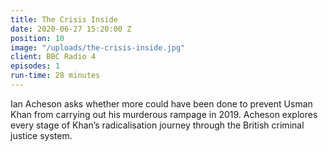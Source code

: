 ```yaml
---
title: The Crisis Inside
date: 2020-06-27 15:20:00 Z
position: 10
image: "/uploads/the-crisis-inside.jpg"
client: BBC Radio 4 
episodes: 1
run-time: 28 minutes
---
```


Ian Acheson asks whether more could have been done to prevent Usman Khan from carrying out his murderous rampage in 2019. Acheson explores every stage of Khan’s radicalisation journey through the British criminal justice system.